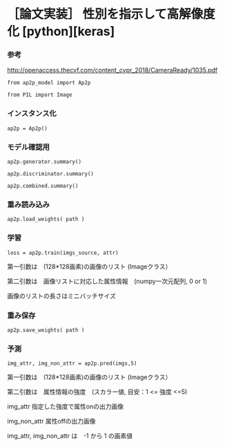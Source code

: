 # ［論文実装］ 性別を指示して高解像度化 [python][keras]

### 参考
http://openaccess.thecvf.com/content_cvpr_2018/CameraReady/1035.pdf

`from ap2p_model import Ap2p`

`from PIL import Image`

### インスタンス化

`ap2p = Ap2p()`


### モデル確認用

~~~
ap2p.generator.summary()

ap2p.discriminator.summary()

ap2p.combined.summary()
~~~


### 重み読み込み

`ap2p.load_weights( path )`


### 学習

`loss = ap2p.train(imgs_source, attr)`

第一引数は　(128*128画素)の画像のリスト (Imageクラス）

第二引数は　画像リストに対応した属性情報　(numpy一次元配列, 0 or 1)

画像のリストの長さはミニバッチサイズ


### 重み保存

`ap2p.save_weights( path )`



### 予測 

`img_attr, img_non_attr = ap2p.pred(imgs,5)`

第一引数は　(128*128画素)の画像のリスト (Imageクラス）

第二引数は　属性情報の強度　(スカラー値, 目安：1 <= 強度 <=5)

img_attr 指定した強度で属性onの出力画像

img_non_attr 属性offの出力画像

img_attr, img_non_attr は　-1 から 1 の画素値